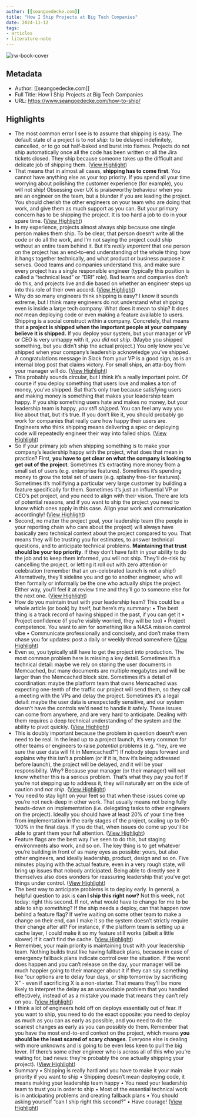 ```yaml
---
author: [[seangoedecke.com]]
title: "How I Ship Projects at Big Tech Companies"
date: 2024-11-12
tags: 
- articles
- literature-note
---
```

![rw-book-cover](https://news.ycombinator.com/y18.svg)

## Metadata
- Author: [[seangoedecke.com]]
- Full Title: How I Ship Projects at Big Tech Companies
- URL: https://www.seangoedecke.com/how-to-ship/

## Highlights
- The most common error I see is to assume that shipping is easy. The default state of a project is to *not ship*: to be delayed indefinitely, cancelled, or to go out half-baked and burst into flames. Projects do not ship automatically once all the code has been written or all the Jira tickets closed. They ship because someone takes up the difficult and delicate job of shipping them. ([View Highlight](https://read.readwise.io/read/01jcft5p7kz3gzq4ndjnpzeehk))
- That means that in almost all cases, **shipping has to come first**. You cannot have anything else as your top priority. If you spend all your time worrying about polishing the customer experience (for example), you will not ship! Obsessing over UX is praiseworthy behaviour when you are an engineer on the team, but a blunder if you are leading the project. You should cherish the other engineers on your team who are doing that work, and give them as much support as you can. But your primary concern has to be shipping the project. It is too hard a job to do in your spare time. ([View Highlight](https://read.readwise.io/read/01jcft5vsbe3ak62yat41byr1q))
- In my experience, projects almost always ship because one single person makes them ship. To be clear, that person doesn’t write all the code or do all the work, and I’m not saying the project could ship without an entire team behind it. But it’s *really important* that one person on the project has an end-to-end understanding of the whole thing: how it hangs together technically, and what product or business purpose it serves. Good teams and companies understand this, and make sure every project has a single responsible engineer (typically this position is called a “technical lead” or “DRI” role). Bad teams and companies don’t do this, and projects live and die based on whether an engineer steps up into this role of their own accord. ([View Highlight](https://read.readwise.io/read/01jcft683tdm9hmvh8k37d8xne))
- Why do so many engineers think shipping is easy? I know it sounds extreme, but I think many engineers do not understand what shipping even is inside a large tech company. What does it mean to ship? It does *not* mean deploying code or even making a feature available to users. Shipping is a social construct within a company. Concretely, that means that **a project is shipped when the important people at your company believe it is shipped.** If you deploy your system, but your manager or VP or CEO is very unhappy with it, *you did not ship*. (Maybe you shipped something, but you didn’t ship the actual project.) You only know you’ve shipped when your company’s leadership acknowledge you’ve shipped. A congratulations message in Slack from your VP is a good sign, as is an internal blog post that claims victory. For small ships, an atta-boy from your manager will do. ([View Highlight](https://read.readwise.io/read/01jcft7n5yfz97ksy3zgjpacrb))
- This probably sounds circular, but I think it’s a really important point. Of course if you deploy something that users love and makes a ton of money, you’ve shipped. But that’s only true because satisfying users and making money is something that makes your leadership team happy. If you ship something users hate and makes no money, but your leadership team is happy, *you still shipped*. You can feel any way you like about that, but it’s true. If you don’t like it, you should probably go work for companies that really care how happy their users are.
  Engineers who think shipping means delivering a spec or deploying code will repeatedly engineer their way into failed ships. ([View Highlight](https://read.readwise.io/read/01jcft7zqwh1hqhf9mrs4djw6k))
- So if your primary job when shipping something is to make your company’s leadership happy with the project, what does that mean in practice? First, **you have to get clear on what the company is looking to get out of the project**. Sometimes it’s extracting more money from a small set of users (e.g. enterprise features). Sometimes it’s spending money to grow the total set of users (e.g. splashy free-tier features). Sometimes it’s mollifying a particular very large customer by building a feature specifically for them. Sometimes it’s just an influential VP or CEO’s pet project, and you need to align with their vision. There are lots of potential reasons, and if you want to ship the project you need to know which ones apply in this case. Align your work and communication accordingly! ([View Highlight](https://read.readwise.io/read/01jcft8s99gvjf9sw7epxna2ts))
- Second, no matter the project goal, your leadership team (the people in your reporting chain who care about the project) will always have basically zero technical context about the project compared to you. That means they will be trusting you for estimates, to answer technical questions, and to anticipate technical problems. **Maintaining that trust should be your top priority**. If they don’t have faith in your ability to do the job and to keep them informed, you will not ship. They’ll de-risk by cancelling the project, or letting it roll out with zero attention or celebration (remember that an un-celebrated launch is not a ship!) Alternatively, they’ll sideline you and go to another engineer, who will then formally or informally be the one who actually ships the project. Either way, you’ll feel it at review time and they’ll go to someone else for the next one. ([View Highlight](https://read.readwise.io/read/01jcft9cggy9jr8zrwsv25f7jy))
- How do you maintain trust with your leadership team? This could be a whole article (or book) by itself, but here’s my summary:
  • The best thing is a track record of having shipped in the past, if you can get it
  • Project confidence (if you’re visibly worried, they will be too)
  • Project competence. You want to aim for something like a NASA mission control vibe
  • Communicate professionally and concisely, and don’t make them chase you for updates: post a daily or weekly thread somewhere ([View Highlight](https://read.readwise.io/read/01jcft9ms9n501a3sjpw4sz3yz))
- Even so, you typically still have to get the project into production. The most common problem here is missing a key detail. Sometimes it’s a technical detail: maybe we rely on storing the user documents in Memcached, but many documents are multiple megabytes and will be larger than the Memcached block size. Sometimes it’s a detail of coordination: maybe the platform team that owns Memcached was expecting one-tenth of the traffic our project will send them, so they call a meeting with the VPs and delay the project. Sometimes it’s a legal detail: maybe the user data is unexpectedly sensitive, and our system doesn’t have the controls we’d need to handle it safely. These issues can come from anywhere, and are very hard to anticipate. Dealing with them requires a deep technical understanding of the system and the ability to pivot quickly. ([View Highlight](https://read.readwise.io/read/01jcftanmakkzqkf58pfd500qm))
- This is doubly important because the problem in question doesn’t even need to be real. In the lead up to a project launch, it’s very common for other teams or engineers to raise *potential* problems (e.g. “hey, are we sure the user data will fit in Memcached?“) If nobody steps forward and explains why this isn’t a problem (or if it is, how it’s being addressed before launch), the project will be delayed, and it will be your responsibility. Why? Because your manager (or their manager) will not know whether this is a serious problem. That’s what they pay you for! If you’re not stepping up to address it, they will naturally err on the side of caution and *not ship*. ([View Highlight](https://read.readwise.io/read/01jcftbb8bskhkwex9ezv03gqw))
- You need to stay light on your feet so that when these issues come up you’re not neck-deep in other work. That usually means not being fully heads-down on implementation (i.e. delegating tasks to other engineers on the project). Ideally you should have at least 20% of your time free from implementation in the early stages of the project, scaling up to 90-100% in the final days. If you do that, when issues do come up you’ll be able to grant them your full attention. ([View Highlight](https://read.readwise.io/read/01jcftbm2zdahjq60wddcp0xwx))
- Feature flags are the best way I’ve seen to do this, but staging environments also work, and so on. The key thing is to get whatever you’re building in front of as many eyes as possible: yours, but also other engineers, and ideally leadership, product, design and so on. Five minutes playing with the actual feature, even in a very rough state, will bring up issues that nobody anticipated. Being able to directly see it themselves also does wonders for reassuring leadership that you’ve got things under control. ([View Highlight](https://read.readwise.io/read/01jcftc2bqbxc336rtfeqkdk11))
- The best way to anticipate problems is to deploy early. In general, a helpful question to ask is **can I ship this right now?** Not this week, not today: right this second. If not, what would have to change for me to be able to ship *something*? If the ship needs a deploy, can that happen now behind a feature flag? If we’re waiting on some other team to make a change on their end, can I make it so the system doesn’t strictly require their change after all? For instance, if the platform team is setting up a cache layer, I could make it so my feature still works (albeit a little slower) if it can’t find the cache. ([View Highlight](https://read.readwise.io/read/01jcftcdttydmncx1e42j9pvt1))
- Remember, your main priority is maintaining trust with your leadership team. Nothing builds trust like having fallback plans, because in case of emergency fallback plans indicate control over the situation. If the worst does happen and you can’t release on the day, your manager will be much happier going to their manager about it if they can say something like “our options are to delay four days, or ship tomorrow by sacrificing X” - even if sacrificing X is a non-starter. That means they’ll be more likely to interpret the delay as an unavoidable problem that you handled effectively, instead of as a mistake you made that means they can’t rely on you. ([View Highlight](https://read.readwise.io/read/01jcftcp2v1ekng6tt155g9zhy))
- I think a lot of engineers hold off on deploys essentially out of fear. If you want to ship, you need to do the exact opposite: you need to deploy as much as you can as early as possible, and you need to do the scariest changes as early as you can possibly do them. Remember that you have the most end-to-end context on the project, which means **you should be the least scared of scary changes**. Everyone else is dealing with more unknowns and is going to be even less keen to pull the big lever. (If there’s some other engineer who is across all of this who you’re waiting for, bad news: they’re probably the one actually shipping your project). ([View Highlight](https://read.readwise.io/read/01jcftcv9wvb2eew1jymv2yktn))
- Summary
  • Shipping is really hard and you have to make it your main priority if you want to ship
  • Shipping doesn’t mean deploying code, it means making your leadership team happy
  • You need your leadership team to trust you in order to ship
  • Most of the essential technical work is in anticipating problems and creating fallback plans
  • You should asking yourself “can I ship right this second?”
  • Have courage! ([View Highlight](https://read.readwise.io/read/01jcftd7m5mq8ggd8jtys27dmj))
